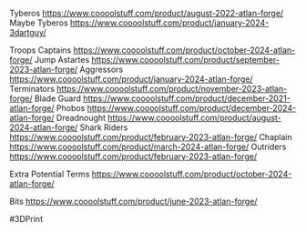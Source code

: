 Tyberos
https://www.coooolstuff.com/product/august-2022-atlan-forge/
Maybe Tyberos
https://www.coooolstuff.com/product/january-2024-3dartguy/

Troops
Captains
https://www.coooolstuff.com/product/october-2024-atlan-forge/
Jump Astartes
https://www.coooolstuff.com/product/september-2023-atlan-forge/
Aggressors
https://www.coooolstuff.com/product/january-2024-atlan-forge/
Terminators
https://www.coooolstuff.com/product/november-2023-atlan-forge/
Blade Guard
https://www.coooolstuff.com/product/december-2021-atlan-forge/
Phobos
https://www.coooolstuff.com/product/december-2024-atlan-forge/
Dreadnought
https://www.coooolstuff.com/product/august-2024-atlan-forge/
Shark Riders
https://www.coooolstuff.com/product/february-2023-atlan-forge/
Chaplain
https://www.coooolstuff.com/product/march-2024-atlan-forge/
Outriders
https://www.coooolstuff.com/product/february-2023-atlan-forge/

Extra
Potential Terms
https://www.coooolstuff.com/product/october-2024-atlan-forge/

Bits
https://www.coooolstuff.com/product/june-2023-atlan-forge/

 #3DPrint
